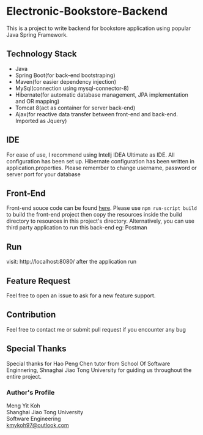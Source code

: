 # Electronic-Bookstore-Backend

This is a project to write backend for bookstore application using popular Java Spring Framework.

## Technology Stack

- Java
- Spring Boot(for back-end bootstraping)
- Maven(for easier dependency injection)
- MySql(connection using mysql-connector-8)
- Hibernate(for automatic database management, JPA implementation and OR mapping)
- Tomcat 8(act as container for server back-end)
- Ajax(for reactive data transfer between front-end and back-end. Imported as Jquery)

## IDE

For ease of use, I recommend using Intellj IDEA Ultimate as IDE. All configuration has been set up. Hibernate configuration has been written in application.properties. Please remember to change username, password or server port for your database

## Front-End

Front-end souce code can be found [here](https://github.com/kmykoh97/Electronic-Bookstore-Frontend). Please use `npm run-script build` to build the front-end project then copy the resources inside the build directory to resources in this project's directory. Alternatively, you can use third party application to run this back-end eg: Postman

## Run

visit: http://localhost:8080/ after the application run

## Feature Request

Feel free to open an issue to ask for a new feature support.

## Contribution

Feel free to contact me or submit pull request if you encounter any bug

## Special Thanks

Special thanks for Hao Peng Chen tutor from School Of Software Enginnering, Shnaghai Jiao Tong University for guiding us throughout the entire project.

### Author's Profile

Meng Yit Koh   
Shanghai Jiao Tong University  
Software Engineering  
kmykoh97@outlook.com
